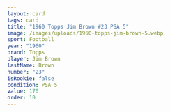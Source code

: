 ```yaml
---
layout: card
tags: card
title: "1960 Topps Jim Brown #23 PSA 5"
image: /images/uploads/1960-topps-jim-brown-5.webp
sport: Football
year: "1960"
brand: Topps
player: Jim Brown
lastName: Brown
number: "23"
isRookie: false
condition: PSA 5
value: 170
order: 10
---
```

